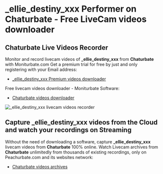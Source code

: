 # _ellie_destiny_xxx Performer on Chaturbate - Free LiveCam videos downloader

## Chaturbate Live Videos Recorder

Monitor and record livecam videos of **_ellie_destiny_xxx** from **Chaturbate** with Moniturbate.com
Get a premium trial for free by just and only registering with your Email address:
* [_ellie_destiny_xxx Premium videos downloader](https://moniturbate.com/request-demo-licence-key.html)

Free livecam videos downloader - Moniturbate Software:
* [Chaturbate videos downloader](https://moniturbate.com/moniturbate-download-software.html)

![_ellie_destiny_xxx livecam videos recorder](https://peachurnet.com/templates/moniturbate-software.png)


## Capture _ellie_destiny_xxx videos from the Cloud and watch your recordings on Streaming

Without the need of downloading a software, capture **_ellie_destiny_xxx** livecam videos from **Chaturbate** 100% online.
Watch Livecam archives from **Chaturbate** unlimitedly from thousands of existing recordings, only on Peachurbate.com and its websites network:
* [Chaturbate videos archives](https://peachurnet.com/)